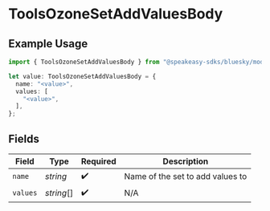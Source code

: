 # ToolsOzoneSetAddValuesBody

## Example Usage

```typescript
import { ToolsOzoneSetAddValuesBody } from "@speakeasy-sdks/bluesky/models/operations";

let value: ToolsOzoneSetAddValuesBody = {
  name: "<value>",
  values: [
    "<value>",
  ],
};
```

## Fields

| Field                            | Type                             | Required                         | Description                      |
| -------------------------------- | -------------------------------- | -------------------------------- | -------------------------------- |
| `name`                           | *string*                         | :heavy_check_mark:               | Name of the set to add values to |
| `values`                         | *string*[]                       | :heavy_check_mark:               | N/A                              |